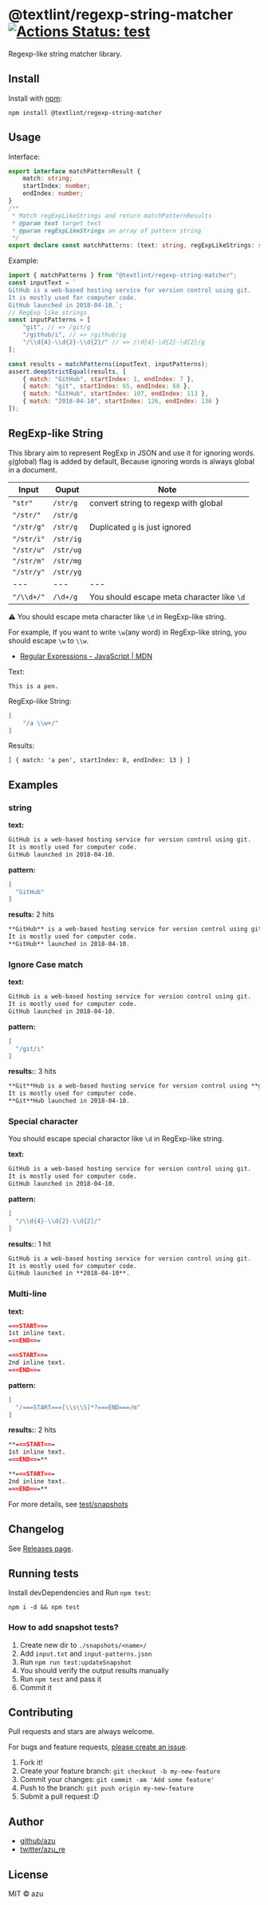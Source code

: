 # @textlint/regexp-string-matcher [![Actions Status: test](https://github.com/textlint/regexp-string-matcher/workflows/test/badge.svg)](https://github.com/textlint/regexp-string-matcher/actions?query=workflow%3A"test")

Regexp-like string matcher library.

## Install

Install with [npm](https://www.npmjs.com/):

    npm install @textlint/regexp-string-matcher

## Usage

Interface:

```ts
export interface matchPatternResult {
    match: string;
    startIndex: number;
    endIndex: number;
}
/**
 * Match regExpLikeStrings and return matchPatternResults
 * @param text target text
 * @param regExpLikeStrings an array of pattern string
 */
export declare const matchPatterns: (text: string, regExpLikeStrings: string[]) => matchPatternResult[];
```

Example:

```js
import { matchPatterns } from "@textlint/regexp-string-matcher";
const inputText = `
GitHub is a web-based hosting service for version control using git.
It is mostly used for computer code.
GitHub launched in 2018-04-10.`;
// RegExp like strings
const inputPatterns = [
    "git", // => /git/g
    "/github/i", // => /github/ig
    "/\\d{4}-\\d{2}-\\d{2}/" // => /\d{4}-\d{2}-\d{2}/g
];

const results = matchPatterns(inputText, inputPatterns);
assert.deepStrictEqual(results, [
    { match: "GitHub", startIndex: 1, endIndex: 7 },
    { match: "git", startIndex: 65, endIndex: 68 },
    { match: "GitHub", startIndex: 107, endIndex: 113 },
    { match: "2018-04-10", startIndex: 126, endIndex: 136 }
]);
```

## RegExp-like String

This library aim to represent RegExp in JSON and use it for ignoring words.
`g`(global) flag is added by default, Because ignoring words is always global in a document.


| Input | Ouput | Note|
| ---- | ---| --- |
| `"str"` | `/str/g`| convert string to regexp with global |
| `"/str/"` | `/str/g`| |
| `"/str/g"` | `/str/g`| Duplicated `g` is just ignored |
| `"/str/i"` | `/str/ig`| |
| `"/str/u"` | `/str/ug`| |
| `"/str/m"` | `/str/mg`| |
| `"/str/y"` | `/str/yg`| |
| ---|---| --- |
| `"/\\d+/"` | `/\d+/g`| You should escape meta character like `\d` |

:warning: You should escape meta character like `\d` in RegExp-like string.

For example, If you want to write `\w`(any word) in RegExp-like string, you should escape `\w` to `\\w`.

- [Regular Expressions - JavaScript | MDN](https://developer.mozilla.org/en-US/docs/Web/JavaScript/Guide/Regular_Expressions#Using_special_characters)

Text:

```
This is a pen.
```

RegExp-like String:

```json
[
    "/a \\w+/"
]
```

Results:

```
[ { match: 'a pen', startIndex: 8, endIndex: 13 } ]
```

## Examples

### string

**text:**
```markdown
GitHub is a web-based hosting service for version control using git.
It is mostly used for computer code.
GitHub launched in 2018-04-10.
```

**pattern:**

```json
[
  "GitHub"
]
```

**results:** 2 hits
```markdown
**GitHub** is a web-based hosting service for version control using git.
It is mostly used for computer code.
**GitHub** launched in 2018-04-10.
```

### Ignore Case match

**text:**
```markdown
GitHub is a web-based hosting service for version control using git.
It is mostly used for computer code.
GitHub launched in 2018-04-10.
```

**pattern:**

```json
[
  "/git/i"
]
```

**results:**: 3 hits
```markdown
**Git**Hub is a web-based hosting service for version control using **git**.
It is mostly used for computer code.
**Git**Hub launched in 2018-04-10.
```

### Special character

You should escape special charactor like `\d` in RegExp-like string.

**text:**
```markdown
GitHub is a web-based hosting service for version control using git.
It is mostly used for computer code.
GitHub launched in 2018-04-10.
```

**pattern:**
```json
[
  "/\\d{4}-\\d{2}-\\d{2}/"
]
```

**results:**: 1 hit
```markdown
GitHub is a web-based hosting service for version control using git.
It is mostly used for computer code.
GitHub launched in **2018-04-10**.
```

### Multi-line


**text:**
```markdown
===START===
1st inline text.
===END===

===START===
2nd inline text.
===END===
```

**pattern:**
```json
[
  "/===START===[\\s\\S]*?===END===/m"
]

```

**results:**: 2 hits
```markdown
**===START===
1st inline text.
===END===**

**===START===
2nd inline text.
===END===**
```


For more details, see [test/snapshots](./test/snapshots)

## Changelog

See [Releases page](https://github.com/textlint/regexp-string-matcher/releases).

## Running tests

Install devDependencies and Run `npm test`:

    npm i -d && npm test

### How to add snapshot tests?

1. Create new dir to `./snapshots/<name>/`
2. Add `input.txt` and `input-patterns.json`
3. Run `npm run test:updateSnapshot`
4. You should verify the output results manually
5. Run `npm test` and pass it
5. Commit it

## Contributing

Pull requests and stars are always welcome.

For bugs and feature requests, [please create an issue](https://github.com/textlint/regexp-string-matcher/issues).

1. Fork it!
2. Create your feature branch: `git checkout -b my-new-feature`
3. Commit your changes: `git commit -am 'Add some feature'`
4. Push to the branch: `git push origin my-new-feature`
5. Submit a pull request :D

## Author

- [github/azu](https://github.com/azu)
- [twitter/azu_re](https://twitter.com/azu_re)

## License

MIT © azu
